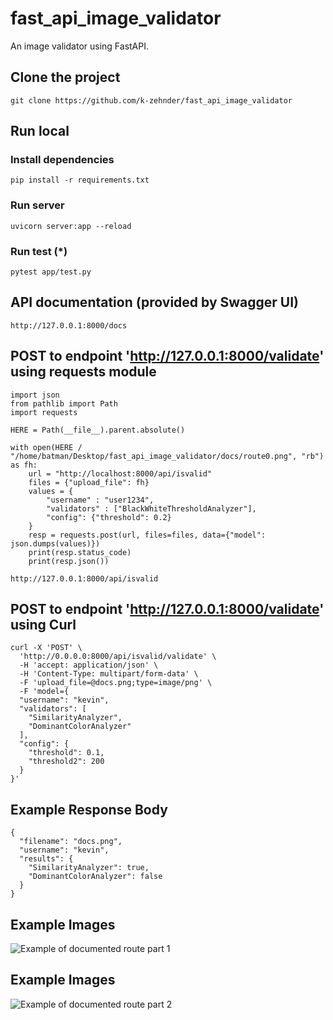# fast_api_image_validator

An image validator using FastAPI.

## Clone the project

```
git clone https://github.com/k-zehnder/fast_api_image_validator
```

## Run local

### Install dependencies

```
pip install -r requirements.txt
```

### Run server

```
uvicorn server:app --reload
```

### Run test (*)

```
pytest app/test.py
```


## API documentation (provided by Swagger UI)

```
http://127.0.0.1:8000/docs
```

## POST to endpoint 'http://127.0.0.1:8000/validate' using requests module

```
import json
from pathlib import Path
import requests

HERE = Path(__file__).parent.absolute()

with open(HERE / "/home/batman/Desktop/fast_api_image_validator/docs/route0.png", "rb") as fh:
    url = "http://localhost:8000/api/isvalid"
    files = {"upload_file": fh}
    values = {
        "username" : "user1234", 
        "validators" : ["BlackWhiteThresholdAnalyzer"],
        "config": {"threshold": 0.2}
    }
    resp = requests.post(url, files=files, data={"model": json.dumps(values)})
    print(resp.status_code)
    print(resp.json())
```
```
http://127.0.0.1:8000/api/isvalid
```

## POST to endpoint 'http://127.0.0.1:8000/validate' using Curl

```
curl -X 'POST' \
  'http://0.0.0.0:8000/api/isvalid/validate' \
  -H 'accept: application/json' \
  -H 'Content-Type: multipart/form-data' \
  -F 'upload_file=@docs.png;type=image/png' \
  -F 'model={
  "username": "kevin",
  "validators": [
    "SimilarityAnalyzer",
    "DominantColorAnalyzer"
  ],
  "config": {
    "threshold": 0.1,
    "threshold2": 200
  }
}'
```

## Example Response Body

```	
{
  "filename": "docs.png",
  "username": "kevin",
  "results": {
    "SimilarityAnalyzer": true,
    "DominantColorAnalyzer": false
  }
}
```


## Example Images
![Example of documented route part 1](https://github.com/k-zehnder/fast_api_image_validator/blob/main/docs/route0.png)

## Example Images
![Example of documented route part 2](https://github.com/k-zehnder/fast_api_image_validator/blob/main/docs/route2.png)

